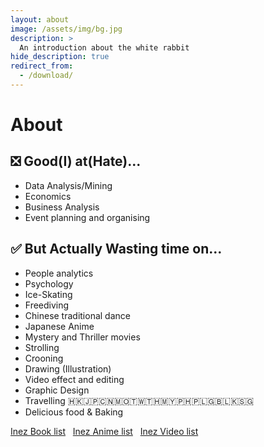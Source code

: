 ```yaml
---
layout: about
image: /assets/img/bg.jpg
description: >
  An introduction about the white rabbit
hide_description: true
redirect_from:
  - /download/
---
```


# About

<!--author-->
## ❎ Good(I) at(Hate)...
- Data Analysis/Mining
- Economics
- Business Analysis
- Event planning and organising

## ✅ But Actually Wasting time on...
- People analytics
- Psychology
- Ice-Skating
- Freediving
- Chinese traditional dance
- Japanese Anime
- Mystery and Thriller movies
- Strolling
- Crooning
- Drawing (Illustration)
- Video effect and editing
- Graphic Design
- Travelling 🇭🇰🇯🇵🇨🇳🇲🇴🇹🇼🇹🇭🇲🇾🇵🇭🇵🇱🇬🇧🇱🇰🇸🇬
- Delicious food & Baking

[Inez Book list]   [Inez Anime list]   [Inez Video list]



[Inez Book list]:https://www.goodreads.com/user/show/137411990-inez
[Inez Anime list]: https://myanimelist.net/animelist/lysuzune
[Inez Video list]: https://space.bilibili.com/906780
